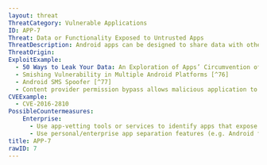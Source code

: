 ```yaml
---
layout: threat
ThreatCategory: Vulnerable Applications
ID: APP-7
Threat: Data or Functionality Exposed to Untrusted Apps
ThreatDescription: Android apps can be designed to share data with other apps through a variety of mechanisms such as broadcast receivers, services, intents, and content providers. Some of these mechanisms permit the app developer to grant broader permissions to untrusted apps than intended. As a result, a malicious app may gain unauthorized access to sensitive functionality or data. The malicious app may further take advantage of the weak permission to exploit other vulnerabilities in the receiving app by sending it crafted input.
ThreatOrigin:
ExploitExample:
  - 50 Ways to Leak Your Data: An Exploration of Apps’ Circumvention of the Android Permissions System [^75]
  - Smishing Vulnerability in Multiple Android Platforms [^76]
  - Android SMS Spoofer [^77]
  - Content provider permission bypass allows malicious application to access data [^78]
CVEExample:
  - CVE-2016-2810
PossibleCountermeasures:
    Enterprise:
      - Use app-vetting tools or services to identify apps that expose functionality to untrusted apps.
      - Use personal/enterprise app separation features (e.g. Android for Work or Samsung KNOX Workspace) so that vulnerabilities in an enterprise app cannot be exploited by a personal app or vice versa.
title: APP-7
rawID: 7
---
```

